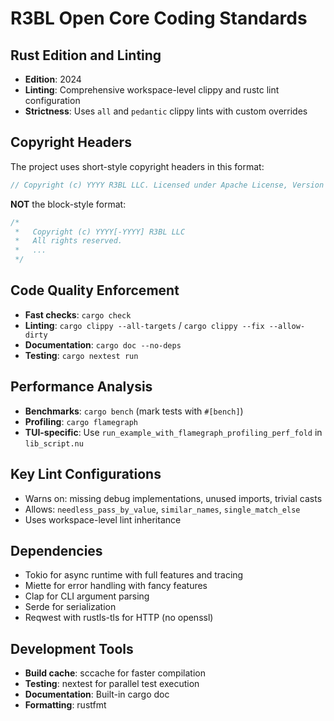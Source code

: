 # R3BL Open Core Coding Standards

## Rust Edition and Linting
- **Edition**: 2024
- **Linting**: Comprehensive workspace-level clippy and rustc lint configuration
- **Strictness**: Uses `all` and `pedantic` clippy lints with custom overrides

## Copyright Headers
The project uses short-style copyright headers in this format:
```rust
// Copyright (c) YYYY R3BL LLC. Licensed under Apache License, Version 2.0.
```

**NOT** the block-style format:
```rust
/*
 *   Copyright (c) YYYY[-YYYY] R3BL LLC
 *   All rights reserved.
 *   ...
 */
```

## Code Quality Enforcement
- **Fast checks**: `cargo check`
- **Linting**: `cargo clippy --all-targets` / `cargo clippy --fix --allow-dirty`
- **Documentation**: `cargo doc --no-deps`
- **Testing**: `cargo nextest run`

## Performance Analysis
- **Benchmarks**: `cargo bench` (mark tests with `#[bench]`)
- **Profiling**: `cargo flamegraph`
- **TUI-specific**: Use `run_example_with_flamegraph_profiling_perf_fold` in `lib_script.nu`

## Key Lint Configurations
- Warns on: missing debug implementations, unused imports, trivial casts
- Allows: `needless_pass_by_value`, `similar_names`, `single_match_else`
- Uses workspace-level lint inheritance

## Dependencies
- Tokio for async runtime with full features and tracing
- Miette for error handling with fancy features
- Clap for CLI argument parsing
- Serde for serialization
- Reqwest with rustls-tls for HTTP (no openssl)

## Development Tools
- **Build cache**: sccache for faster compilation
- **Testing**: nextest for parallel test execution
- **Documentation**: Built-in cargo doc
- **Formatting**: rustfmt
